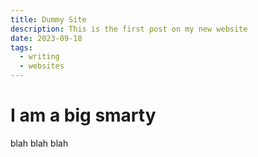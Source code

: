 ```yaml
---
title: Dummy Site
description: This is the first post on my new website
date: 2023-09-18
tags:
  - writing
  - websites
---
```


# I am a big smarty


blah blah blah

